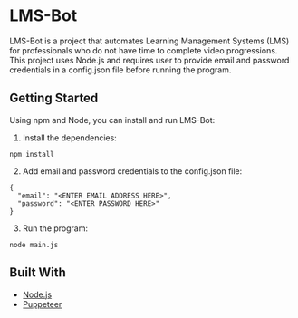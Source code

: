 # LMS-Bot

LMS-Bot is a project that automates Learning Management Systems (LMS) for professionals who do not have time to complete video progressions. This project uses Node.js and requires user to provide email and password credentials in a config.json file before running the program. 

## Getting Started

Using npm and Node, you can install and run LMS-Bot:

1. Install the dependencies:

`npm install`

2. Add email and password credentials to the config.json file:

```
{
  "email": "<ENTER EMAIL ADDRESS HERE>",
  "password": "<ENTER PASSWORD HERE>"
}
```

3. Run the program:

`node main.js`

## Built With

* [Node.js](https://nodejs.org/en/)
* [Puppeteer](https://github.com/GoogleChrome/puppeteer)
